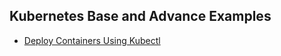 ## Kubernetes Base and Advance Examples

- [Deploy Containers Using Kubectl](https://github.com/rh01/k8s-demo/tree/master/2_deploy_containers)
